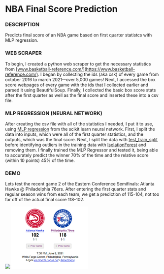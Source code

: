 # NBA Final Score Prediction


### DESCRIPTION
Predicts final score of an NBA game based on first quarter statistcs with MLP regression.

### WEB SCRAPER
To begin, I created a python web scraper to get the necessary statistics from [www.basketball-reference.com/](https://www.basketball-reference.com/). I began by collecting the ids (aka csk) of every game from october 2016 to march 2021--over 5,000 games! Next, I accessed the box score webpages of every game with the ids that I collected earlier and parsed it using BeautifulSoup. Finally, I collected the basic box score stats after the first quarter as well as the final score and inserted these  into a csv file.

### MLP REGRESSION (NEURAL NETWORK)
After creating the csv file with all of the statistics I needed, I put it to use, using [MLP regression](https://scikit-learn.org/stable/modules/generated/sklearn.neural_network.MLPRegressor.html) from the scikit learn neural network. First, I split the data into inputs, which were all of the first quarter statistics, and the outputs, which was the final score. Next, I split the data with [test_train_split](https://scikit-learn.org/stable/modules/generated/sklearn.model_selection.train_test_split.html) before identifying outliers in the training data with [IsolationForest](https://scikit-learn.org/stable/modules/generated/sklearn.ensemble.IsolationForest.html) and removing them. I finally trained the MLP Regressor and tested it, being able to accurately predict the winner 70% of the time and the relative score (within 10 points) 45% of the time.

### DEMO
Lets test the recent game 2 of the Eastern Conference Semifinals: Atlanta Hawks @ Philadelphia 76ers. After entering the first quarter stats 
and regular season wins from each team, we get a prediction of 115-104, not too far off of the actual final score 118-102.

<img src="demo.gif" width="750">  <img src="demo.PNG" width="250">
